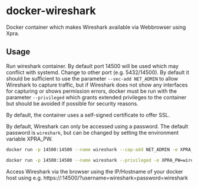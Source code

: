 # docker-wireshark

Docker container which makes Wireshark available via Webbrowser using Xpra.

## Usage

Run wireshark container. By default port 14500 will be used which may conflict with systemd. Change to other port (e.g. 5432/14500). By default it should be sufficient to use the parameter `--sec-add NET_ADMIN` to allow Wireshark to capture traffic, but if Wireshark does not show any interfaces for capturing or shows permission errors, docker must be run with the parameter `--privileged` which grants extended privileges to the container but should be avoided if possible for security reasons.

By default, the container uses a self-signed certificate to offer SSL.

By default, Wireshark can only be accessed using a password. The default password is `wireshark`, but can be changed by setting the environment variable XPRA_PW.

```bash
docker run -p 14500:14500 --name wireshark --cap-add NET_ADMIN -e XPRA_PW=wireshark ffeldhaus/wireshark
```

```bash
docker run -p 14500:14500 --name wireshark --privileged -e XPRA_PW=wireshark ffeldhaus/wireshark
```

Access Wireshark via the browser using the IP/Hostname of your docker host using e.g.
https://<yourhostname>:14500/?username=wireshark=password=wireshark
